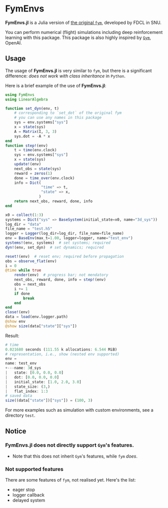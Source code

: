 # FymEnvs
**FymEnvs.jl** is a Julia version of [the original `fym`](https://github.com/fdcl-nrf/fym),
developed by FDCL in SNU.

You can perform numerical (flight) simulations including deep reinforcement learning with this package.
This package is also highly inspired by [`Gym`](https://gym.openai.com/), OpenAI.

## Usage
The usage of **FymEnvs.jl** is very similar to `fym`,
but there is a significant difference: *does not work with class inheritance* in `Python`.

Here is a brief example of the use of **FymEnvs.jl**:

```julia
using FymEnvs
using LinearAlgebra

function set_dyn(env, t)
    # corresponding to `set_dot` of the original fym
    # you can use any names in this package
    sys = env.systems["sys"]
    x = state(sys)
    A = Matrix(I, 3, 3)
    sys.dot = -A * x
end
function step!(env)
    t = time(env.clock)
    sys = env.systems["sys"]
    x = state(sys)
    update!(env)
    next_obs = state(sys)
    reward = zeros(1)
    done = time_over(env.clock)
    info = Dict(
                "time" => t,
                "state" => x,
               )
    return next_obs, reward, done, info
end

x0 = collect(1:3)
systems = Dict("sys" => BaseSystem(initial_state=x0, name="3d_sys"))
log_dir = "data"
file_name = "test.h5"
logger = Logger(log_dir=log_dir, file_name=file_name)
env = BaseEnv(max_t=1.00, logger=logger, name="test_env")
systems!(env, systems)  # set systems; required
dyn!(env, set_dyn)  # set dynamics; required

reset!(env)  # reset env; required before propagation
obs = observe_flat(env)
i = 0
@time while true
    render(env)  # progress bar; not mendatory
    next_obs, reward, done, info = step!(env)
    obs = next_obs
    i += 1
    if done
        break
    end
end
close!(env)
data = load(env.logger.path)
@show env
@show size(data["state"]["sys"])
```

Result:

```julia
# time
0.021680 seconds (111.55 k allocations: 6.544 MiB)
# representation, i.e., show (nested env supported)
env = 
name: test_env
+---name: 3d_sys
|   state: [0.0, 0.0, 0.0]
|   dot: [0.0, 0.0, 0.0]
|   initial_state: [1.0, 2.0, 3.0]
|   state_size: (3,)
|   flat_index: 1:3
# saved data
size((data["state"])["sys"]) = (100, 3)
```

For more examples such as simulation with custom environments,
see a directory `test`.

## Notice
### **FymEnvs.jl** does not directly support `Gym`'s features.
- Note that this does not inherit `Gym`'s features, while `fym` *does*.
### Not supported features
There are some features of `fym`, not realised yet. Here's the list:
- eager stop
- logger callback
- delayed system
